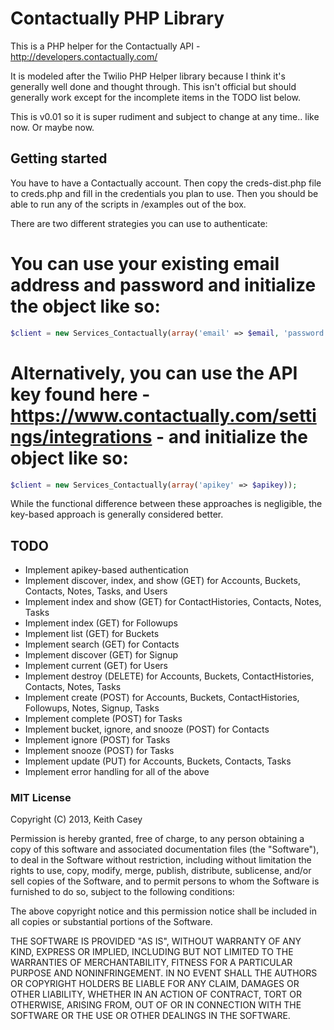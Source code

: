 Contactually PHP Library
================

This is a PHP helper for the Contactually API - http://developers.contactually.com/

It is modeled after the Twilio PHP Helper library because I think it's generally well done and thought through. This isn't official but should generally work except for the incomplete items in the TODO list below.

This is v0.01 so it is super rudiment and subject to change at any time.. like now. Or maybe now.

## Getting started

You have to have a Contactually account. Then copy the creds-dist.php file to creds.php and fill in the credentials you plan to use. Then you should be able to run any of the scripts in /examples out of the box.

There are two different strategies you can use to authenticate:

# You can use your existing email address and password and initialize the object like so:

```php
$client = new Services_Contactually(array('email' => $email, 'password' => $password));
```

#  Alternatively, you can use the API key found here - https://www.contactually.com/settings/integrations - and initialize the object like so:

```php
$client = new Services_Contactually(array('apikey' => $apikey));
```

While the functional difference between these approaches is negligible, the key-based approach is generally considered better.


## TODO

*  Implement apikey-based authentication
*  Implement discover, index, and show (GET) for Accounts, Buckets, Contacts, Notes, Tasks, and Users
*  Implement index and show (GET) for ContactHistories, Contacts, Notes, Tasks
*  Implement index (GET) for Followups
*  Implement list (GET) for Buckets
*  Implement search (GET) for Contacts
*  Implement discover (GET) for Signup
*  Implement current (GET) for Users
*  Implement destroy (DELETE) for Accounts, Buckets, ContactHistories, Contacts, Notes, Tasks
*  Implement create (POST) for Accounts, Buckets, ContactHistories, Followups, Notes, Signup, Tasks
*  Implement complete (POST) for Tasks
*  Implement bucket, ignore, and snooze (POST) for Contacts
*  Implement ignore (POST) for Tasks
*  Implement snooze (POST) for Tasks
*  Implement update (PUT) for Accounts, Buckets, Contacts, Tasks
*  Implement error handling for all of the above

### MIT License

Copyright (C) 2013, Keith Casey <keith at caseysoftware dot com>

Permission is hereby granted, free of charge, to any person obtaining a copy of
this software and associated documentation files (the "Software"), to deal in
the Software without restriction, including without limitation the rights to
use, copy, modify, merge, publish, distribute, sublicense, and/or sell copies
of the Software, and to permit persons to whom the Software is furnished to do
so, subject to the following conditions:

The above copyright notice and this permission notice shall be included in all
copies or substantial portions of the Software.

THE SOFTWARE IS PROVIDED "AS IS", WITHOUT WARRANTY OF ANY KIND, EXPRESS OR
IMPLIED, INCLUDING BUT NOT LIMITED TO THE WARRANTIES OF MERCHANTABILITY, FITNESS
FOR A PARTICULAR PURPOSE AND NONINFRINGEMENT. IN NO EVENT SHALL THE AUTHORS OR
COPYRIGHT HOLDERS BE LIABLE FOR ANY CLAIM, DAMAGES OR OTHER LIABILITY, WHETHER
IN AN ACTION OF CONTRACT, TORT OR OTHERWISE, ARISING FROM, OUT OF OR IN
CONNECTION WITH THE SOFTWARE OR THE USE OR OTHER DEALINGS IN THE SOFTWARE.